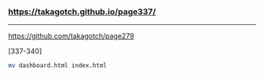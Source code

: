### https://takagotch.github.io/page337/
---
https://github.com/takagotch/page279

[337-340]

```sh
mv dashboard.html index.html


```

```
```

```
```


